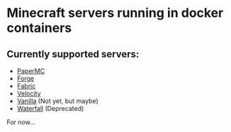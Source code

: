 # Minecraft servers running in docker containers 

## Currently supported servers:
- [PaperMC](https://papermc.io/)
- [Forge](https://files.minecraftforge.net/)
- [Fabric](https://fabricmc.net/)
- [Velocity](https://velocitypowered.com/)
- [Vanilla](https://www.minecraft.net/) (Not yet, but maybe)
- [Waterfall](https://papermc.io/) (Deprecated)

For now...
